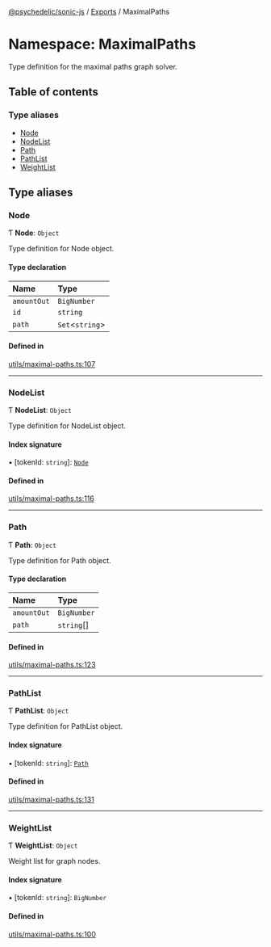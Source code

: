 [@psychedelic/sonic-js](../README.md) / [Exports](../modules.md) / MaximalPaths

# Namespace: MaximalPaths

Type definition for the maximal paths graph solver.

## Table of contents

### Type aliases

- [Node](MaximalPaths.md#node)
- [NodeList](MaximalPaths.md#nodelist)
- [Path](MaximalPaths.md#path)
- [PathList](MaximalPaths.md#pathlist)
- [WeightList](MaximalPaths.md#weightlist)

## Type aliases

### Node

Ƭ **Node**: `Object`

Type definition for Node object.

#### Type declaration

| Name | Type |
| :------ | :------ |
| `amountOut` | `BigNumber` |
| `id` | `string` |
| `path` | `Set`<`string`\> |

#### Defined in

[utils/maximal-paths.ts:107](https://github.com/Psychedelic/sonic-js/blob/1430250/src/utils/maximal-paths.ts#L107)

___

### NodeList

Ƭ **NodeList**: `Object`

Type definition for NodeList object.

#### Index signature

▪ [tokenId: `string`]: [`Node`](MaximalPaths.md#node)

#### Defined in

[utils/maximal-paths.ts:116](https://github.com/Psychedelic/sonic-js/blob/1430250/src/utils/maximal-paths.ts#L116)

___

### Path

Ƭ **Path**: `Object`

Type definition for Path object.

#### Type declaration

| Name | Type |
| :------ | :------ |
| `amountOut` | `BigNumber` |
| `path` | `string`[] |

#### Defined in

[utils/maximal-paths.ts:123](https://github.com/Psychedelic/sonic-js/blob/1430250/src/utils/maximal-paths.ts#L123)

___

### PathList

Ƭ **PathList**: `Object`

Type definition for PathList object.

#### Index signature

▪ [tokenId: `string`]: [`Path`](MaximalPaths.md#path)

#### Defined in

[utils/maximal-paths.ts:131](https://github.com/Psychedelic/sonic-js/blob/1430250/src/utils/maximal-paths.ts#L131)

___

### WeightList

Ƭ **WeightList**: `Object`

Weight list for graph nodes.

#### Index signature

▪ [tokenId: `string`]: `BigNumber`

#### Defined in

[utils/maximal-paths.ts:100](https://github.com/Psychedelic/sonic-js/blob/1430250/src/utils/maximal-paths.ts#L100)
